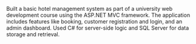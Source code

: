 Built a basic hotel management system as part of a university web development course using the ASP.NET MVC framework.
The application includes features like booking, customer registration and login, and an admin dashboard. 
Used C# for server-side logic and SQL Server for data storage and retrieval.
